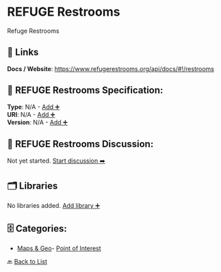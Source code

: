 # REFUGE Restrooms

Refuge Restrooms

##  🔗 Links
**Docs / Website**: https://www.refugerestrooms.org/api/docs/#!/restrooms

## 🧬 REFUGE Restrooms Specification:
**Type**: N/A - [Add ➕](https://github.com/apis-list/apis-list/edit/main/apis.yaml#L16269)  
**URI**: N/A - [Add ➕](https://github.com/apis-list/apis-list/edit/main/apis.yaml#L16269)  
**Version**: N/A - [Add ➕](https://github.com/apis-list/apis-list/edit/main/apis.yaml#L16269)

## 💬 REFUGE Restrooms Discussion:
Not yet started. [Start discussion ➡️](https://github.com/apis-list/apis-list/discussions/new)

## 🗂️ Libraries

No libraries added. [Add library ➕](https://github.com/apis-list/apis-list/edit/main/apis.yaml#L16269)    


## 🗄️ Categories:
- [Maps & Geo](https://github.com/apis-list/apis-list#maps--geo-)- [Point of Interest](https://github.com/apis-list/apis-list#point-of-interest-)

🔙  [Back to List](https://github.com/apis-list/apis-list)
